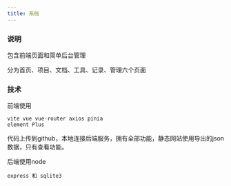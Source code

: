 ```yaml
---
title: 系统
---
```


### 说明
  包含前端页面和简单后台管理

  分为首页、项目、文档、工具、记录、管理六个页面
### 技术
前端使用
```
vite vue vue-router axios pinia
element Plus
```
代码上传到github，本地连接后端服务，拥有全部功能，静态网站使用导出的json数据，只有查看功能。

后端使用node
```
express 和 sqlite3
```